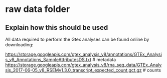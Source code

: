 # raw data folder

## Explain how this should be used

All data required to perform the Gtex analyses can be found online by downloading:

https://storage.googleapis.com/gtex_analysis_v8/annotations/GTEx_Analysis_v8_Annotations_SampleAttributesDS.txt # metadata
https://storage.googleapis.com/gtex_analysis_v8/rna_seq_data/GTEx_Analysis_2017-06-05_v8_RSEMv1.3.0_transcript_expected_count.gct.gz # counts